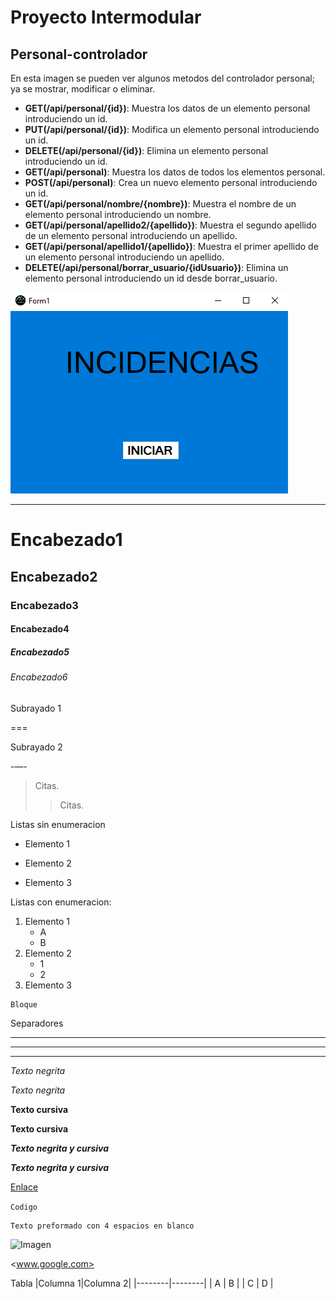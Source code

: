 # Proyecto Intermodular

## Personal-controlador
En esta imagen se pueden ver algunos metodos del controlador personal; ya se mostrar, modificar o eliminar.

- __GET(/api/personal/{id})__: Muestra los datos de un elemento personal introduciendo un id.
- __PUT(/api/personal/{id})__: Modifica un elemento personal introduciendo un id.
- __DELETE(/api/personal/{id})__: Elimina un elemento personal introduciendo un id.
- __GET(/api/personal)__: Muestra los datos de todos los elementos personal.
- __POST(/api/personal)__: Crea un nuevo elemento personal introduciendo un id.
- __GET(/api/personal/nombre/{nombre})__: Muestra el nombre de un elemento personal introduciendo un nombre.
- __GET(/api/personal/apellido2/{apellido})__: Muestra el segundo apellido de un elemento personal introduciendo un apellido.
- __GET(/api/personal/apellido1/{apellido})__: Muestra el primer apellido de un elemento personal introduciendo un apellido.
- __DELETE(/api/personal/borrar_usuario/{idUsuario})__: Elimina un elemento personal introduciendo un id desde borrar_usuario.

![Imagen](Python_e_imagenes/Aplicacion_Escritorio/Inicial.PNG)
___




# Encabezado1
## Encabezado2
### Encabezado3
#### Encabezado4
##### Encabezado5
###### Encabezado6

Subrayado 1

===

Subrayado 2

-—-

> Citas. 
>> Citas.

Listas sin enumeracion
* Elemento 1
- Elemento 2
+ Elemento 3

Listas con enumeracion:
1. Elemento 1
	- A
	- B
2. Elemento 2
	+ 1
	+ 2
3. Elemento 3

~~~
Bloque
~~~

Separadores

***
---
___

*Texto negrita*

_Texto negrita_

**Texto cursiva**

__Texto cursiva__

***Texto negrita y cursiva***

___Texto negrita y cursiva___

[Enlace](www.google.com)

`Codigo`

    Texto preformado con 4 espacios en blanco
	
![Imagen](ruta)

<www.google.com>

Tabla
|Columna 1|Columna 2|
|--------|--------|
|    A    |    B    |
|    C    |    D    |
